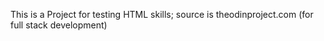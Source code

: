This is a Project for testing HTML skills; 
source is theodinproject.com (for full stack development)

